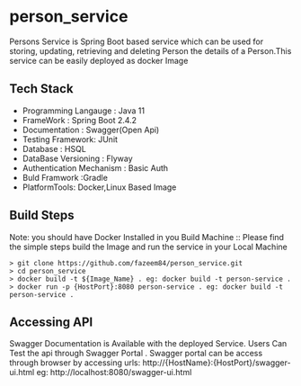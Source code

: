# person_service

Persons Service is Spring Boot based service which can be used for  storing, updating,
retrieving and deleting Person the details of a Person.This service can be easily deployed as docker Image


Tech Stack
------------

* Programming Langauge : Java 11
* FrameWork : Spring Boot 2.4.2
* Documentation : Swagger(Open Api)
* Testing Framework: JUnit
* Database : HSQL
* DataBase Versioning : Flyway
* Authentication Mechanism : Basic Auth
* Buld Framwork :Gradle
* PlatformTools: Docker,Linux Based Image

Build Steps
------------
Note: you should have Docker Installed in you Build Machine
::
Please find the simple steps build the Image and run the service in your Local Machine

    > git clone https://github.com/fazeem84/person_service.git
    > cd person_service
    > docker build -t ${Image_Name} . eg: docker build -t person-service .
    > docker run -p {HostPort}:8080 person-service . eg: docker build -t person-service .
    

Accessing API
-------------
Swagger Documentation is Available with the deployed Service.
Users Can Test the api through Swagger Portal .
Swagger portal can be access through browser by accessing urls: http://{HostName}:{HostPort}/swagger-ui.html eg: http://localhost:8080/swagger-ui.html


